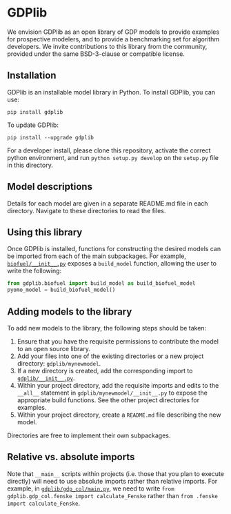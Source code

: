 # GDPlib

We envision GDPlib as an open library of GDP models to provide examples for prospective modelers, and to provide a benchmarking set for algorithm developers.
We invite contributions to this library from the community, provided under the same BSD-3-clause or compatible license.

## Installation

GDPlib is an installable model library in Python.
To install GDPlib, you can use:

```
pip install gdplib
```

To update GDPlib:

```
pip install --upgrade gdplib
```

For a developer install, please clone this repository, activate the correct python environment, and run `python setup.py develop` on the `setup.py` file in this directory.

## Model descriptions

Details for each model are given in a separate README.md file in each directory.
Navigate to these directories to read the files.

## Using this library

Once GDPlib is installed, functions for constructing the desired models can be imported from each of the main subpackages.
For example, [``biofuel/__init__.py``](./gdplib/biofuel/__init__.py) exposes a ``build_model`` function, allowing the user to write the following:

```python
from gdplib.biofuel import build_model as build_biofuel_model
pyomo_model = build_biofuel_model()
```

## Adding models to the library

To add new models to the library, the following steps should be taken:

1. Ensure that you have the requisite permissions to contribute the model to an open source library.
2. Add your files into one of the existing directories or a new project directory: ``gdplib/mynewmodel``.
3. If a new directory is created, add the corresponding import to [``gdplib/__init__.py``](./gdplib/__init__.py).
4. Within your project directory, add the requisite imports and edits to the ``__all__`` statement in ``gdplib/mynewmodel/__init__.py`` to expose the appropriate build functions. See the other project directories for examples.
5. Within your project directory, create a ``README.md`` file describing the new model.

Directories are free to implement their own subpackages.

## Relative vs. absolute imports

Note that ``__main__`` scripts within projects (i.e. those that you plan to execute directly) will need to use absolute imports rather than relative imports.
For example, in [``gdplib/gdp_col/main.py``](./gdplib/gdp_col/main.py), we need to write ``from gdplib.gdp_col.fenske import calculate_Fenske`` rather than ``from .fenske import calculate_Fenske``.
